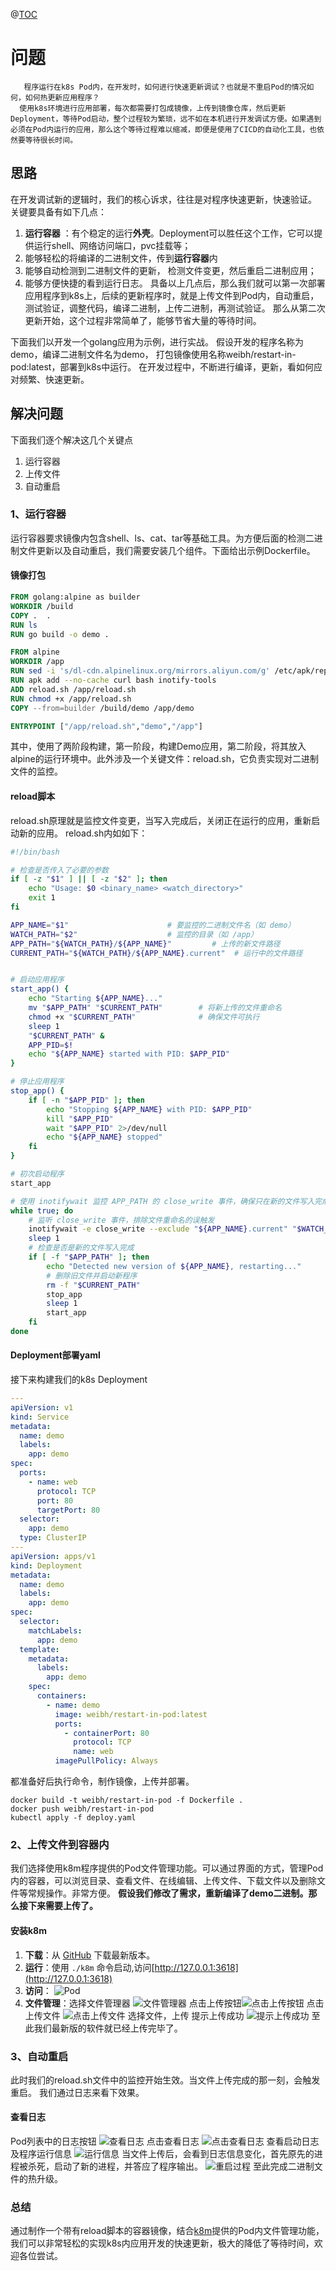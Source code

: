 @[TOC](目录)

# 问题
       程序运行在k8s Pod内，在开发时，如何进行快速更新调试？也就是不重启Pod的情况如何，如何热更新应用程序？
      使用k8s环境进行应用部署，每次都需要打包成镜像，上传到镜像仓库，然后更新Deployment，等待Pod启动，整个过程较为繁琐，远不如在本机进行开发调试方便。如果遇到必须在Pod内运行的应用，那么这个等待过程难以缩减，即便是使用了CICD的自动化工具，也依然要等待很长时间。

## 思路

在开发调试新的逻辑时，我们的核心诉求，往往是对程序快速更新，快速验证。
关键要具备有如下几点：
1. **运行容器** ：有个稳定的运行**外壳**。Deployment可以胜任这个工作，它可以提供运行shell、网络访问端口，pvc挂载等；
2. 能够轻松的将编译的二进制文件，传到**运行容器**内
3. 能够自动检测到二进制文件的更新， 检测文件变更，然后重启二进制应用；
4. 能够方便快捷的看到运行日志。
   具备以上几点后，那么我们就可以第一次部署应用程序到k8s上，后续的更新程序时，就是上传文件到Pod内，自动重启，测试验证，调整代码，编译二进制，上传二进制，再测试验证。
   那么从第二次更新开始，这个过程非常简单了，能够节省大量的等待时间。


下面我们以开发一个golang应用为示例，进行实战。
假设开发的程序名称为demo，编译二进制文件名为demo，
打包镜像使用名称weibh/restart-in-pod:latest，部署到k8s中运行。
在开发过程中，不断进行编译，更新，看如何应对频繁、快速更新。
## 解决问题
下面我们逐个解决这几个关键点
1. 运行容器
2. 上传文件
3. 自动重启

### 1、运行容器

运行容器要求镜像内包含shell、ls、cat、tar等基础工具。为方便后面的检测二进制文件更新以及自动重启，我们需要安装几个组件。下面给出示例Dockerfile。
#### 镜像打包
```dockerfile
FROM golang:alpine as builder
WORKDIR /build
COPY .  .
RUN ls
RUN go build -o demo .

FROM alpine
WORKDIR /app
RUN sed -i 's/dl-cdn.alpinelinux.org/mirrors.aliyun.com/g' /etc/apk/repositories
RUN apk add --no-cache curl bash inotify-tools
ADD reload.sh /app/reload.sh
RUN chmod +x /app/reload.sh
COPY --from=builder /build/demo /app/demo

ENTRYPOINT ["/app/reload.sh","demo","/app"]

```
其中，使用了两阶段构建，第一阶段，构建Demo应用，第二阶段，将其放入alpine的运行环境中。此外涉及一个关键文件：reload.sh，它负责实现对二进制文件的监控。
#### reload脚本
reload.sh原理就是监控文件变更，当写入完成后，关闭正在运行的应用，重新启动新的应用。
reload.sh内如如下：
```reload.sh
#!/bin/bash

# 检查是否传入了必要的参数
if [ -z "$1" ] || [ -z "$2" ]; then
    echo "Usage: $0 <binary_name> <watch_directory>"
    exit 1
fi

APP_NAME="$1"                      # 要监控的二进制文件名（如 demo）
WATCH_PATH="$2"                    # 监控的目录（如 /app）
APP_PATH="${WATCH_PATH}/${APP_NAME}"         # 上传的新文件路径
CURRENT_PATH="${WATCH_PATH}/${APP_NAME}.current"  # 运行中的文件路径


# 启动应用程序
start_app() {
    echo "Starting ${APP_NAME}..."
    mv "$APP_PATH" "$CURRENT_PATH"        # 将新上传的文件重命名
    chmod +x "$CURRENT_PATH"              # 确保文件可执行
    sleep 1
    "$CURRENT_PATH" &
    APP_PID=$!
    echo "${APP_NAME} started with PID: $APP_PID"
}

# 停止应用程序
stop_app() {
    if [ -n "$APP_PID" ]; then
        echo "Stopping ${APP_NAME} with PID: $APP_PID"
        kill "$APP_PID"
        wait "$APP_PID" 2>/dev/null
        echo "${APP_NAME} stopped"
    fi
}

# 初次启动程序
start_app

# 使用 inotifywait 监控 APP_PATH 的 close_write 事件，确保只在新的文件写入完成后触发
while true; do
    # 监听 close_write 事件，排除文件重命名的误触发
    inotifywait -e close_write --exclude "${APP_NAME}.current" "$WATCH_PATH"
    sleep 1
    # 检查是否是新的文件写入完成
    if [ -f "$APP_PATH" ]; then
        echo "Detected new version of ${APP_NAME}, restarting..."
        # 删除旧文件并启动新程序
        rm -f "$CURRENT_PATH"
        stop_app
        sleep 1
        start_app
    fi
done
```
#### Deployment部署yaml
接下来构建我们的k8s Deployment
```yaml
---
apiVersion: v1
kind: Service
metadata:
  name: demo
  labels:
    app: demo
spec:
  ports:
    - name: web
      protocol: TCP
      port: 80
      targetPort: 80
  selector:
    app: demo
  type: ClusterIP
---
apiVersion: apps/v1
kind: Deployment
metadata:
  name: demo
  labels:
    app: demo
spec:
  selector:
    matchLabels:
      app: demo
  template:
    metadata:
      labels:
        app: demo
    spec:
      containers:
        - name: demo
          image: weibh/restart-in-pod:latest
          ports:
            - containerPort: 80
              protocol: TCP
              name: web
          imagePullPolicy: Always
```
都准备好后执行命令，制作镜像，上传并部署。
```shell
docker build -t weibh/restart-in-pod -f Dockerfile .
docker push weibh/restart-in-pod
kubectl apply -f deploy.yaml
```
### 2、上传文件到容器内
我们选择使用k8m程序提供的Pod文件管理功能。可以通过界面的方式，管理Pod内的容器，可以浏览目录、查看文件、在线编辑、上传文件、下载文件以及删除文件等常规操作。非常方便。
**假设我们修改了需求，重新编译了demo二进制。那么接下来需要上传了。**
#### 安装k8m

1. **下载**：从 [GitHub](https://github.com/weibaohui/k8m) 下载最新版本。
2. **运行**：使用 `./k8m` 命令启动,访问[http://127.0.0.1:3618](http://127.0.0.1:3618)
3. **访问**：
   ![Pod](https://i-blog.csdnimg.cn/direct/55da6acc30eb4808943fcd3ce7cffb79.png)
4. **文件管理**：选择文件管理器
   ![文件管理器](https://i-blog.csdnimg.cn/direct/cdc0305c4e064bb882959b603482c7d3.png)
   点击上传按钮![点击上传按钮](https://i-blog.csdnimg.cn/direct/eb46731d24d94ee1b25ce4455686c17b.png)
   点击上传文件
   ![点击上传文件](https://i-blog.csdnimg.cn/direct/0bc77f3ef8584b0d91edb533d789616d.png)
   选择文件，上传
   提示上传成功
   ![提示上传成功](https://i-blog.csdnimg.cn/direct/d3b83aa19c894b39a12132790d4fe11c.png)
   至此我们最新版的软件就已经上传完毕了。

### 3、自动重启
此时我们的reload.sh文件中的监控开始生效。当文件上传完成的那一刻，会触发重启。
我们通过日志来看下效果。
#### 查看日志
Pod列表中的日志按钮
![查看日志](https://i-blog.csdnimg.cn/direct/ce805ddb00eb4de599d53ecf41f0b598.png)
点击查看日志
![点击查看日志](https://i-blog.csdnimg.cn/direct/b5db00e5e5854d1981e9f444453f8979.png)
查看启动日志及程序运行信息
![运行信息](https://i-blog.csdnimg.cn/direct/b4713c437b3f4c6db7f8d9739ad2c674.png)
当文件上传后，会看到日志信息变化，首先原先的进程被杀死，启动了新的进程，并答应了程序输出。
![重启过程](https://i-blog.csdnimg.cn/direct/22515340ed9f41acaa85e72ab301508f.png)
至此完成二进制文件的热升级。
### 总结
通过制作一个带有reload脚本的容器镜像，结合[k8m](https://github.com/weibaohui/k8m)提供的Pod内文件管理功能，我们可以非常轻松的实现k8s内应用开发的快速更新，极大的降低了等待时间，欢迎各位尝试。

